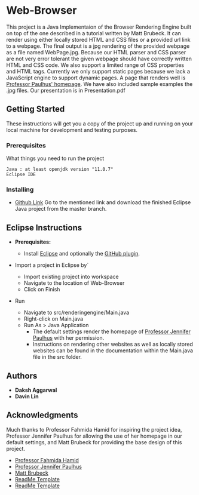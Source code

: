 # Web-Browser

This project is a Java Implementaion of the Browser Rendering Engine built on top of the one described in a tutorial written by Matt Brubeck. It can render using either locally stored HTML and CSS files or a provided url link to a webpage. The final output is a jpg rendering of the provided webpage as a file named WebPage.jpg. Because our HTML parser and CSS parser are not very error tolerant the given webpage should have correctly written HTML and CSS code. We also support a limited range of CSS properties and HTML tags. Currently we only support static pages because we lack a JavaScript engine to support dynamic pages. A page that renders well is [Professor Paulhus' homepage](https://paulhus.math.grinnell.edu/). We have also included sample examples the .jpg files. Our presentation is in Presentation.pdf

## Getting Started

These instructions will get you a copy of the project up and running on your local machine for development and testing purposes. 

### Prerequisites

What things you need to run the project
```
Java : at least openjdk version "11.0.7" 
Eclipse IDE
```

### Installing

* [Github Link](https://github.com/dakshces/Web-Browser)
Go to the mentioned link and download the finished Eclipse Java project from the master branch.

Eclipse Instructions
--------------------

* **Prerequisites:**
    * Install [Eclipse](http://www.eclipse.org/downloads/) and optionally the [GitHub plugin](http://eclipse.github.com/).

* Import a project in Eclipse by`
    * Import existing project into workspace
    * Navigate to the location of Web-Browser
    * Click on Finish
        
* Run
    * Navigate to src/renderingengine/Main.java
    * Right-click on Main.java
    * Run As > Java Application
      * The default settings render the homepage of [Professor Jennifer Paulhus](https://paulhus.math.grinnell.edu/) with her permission.
      * Instructions on rendering other websites as well as locally stored websites can be found in the documentation within the Main.java file in the src folder.

## Authors

* **Daksh Aggarwal**
* **Davin Lin**  

## Acknowledgments

Much thanks to Professor Fahmida Hamid for inspiring the project idea, Professor Jennifer Paulhus for allowing the use of her homepage in our default settings, and Matt Brubeck for providing the base design of this project.

* [Professor Fahmida Hamid](https://www.cs.grinnell.edu/~hamidfah/)
* [Professor Jennifer Paulhus](https://paulhus.math.grinnell.edu/)
* [Matt Brubeck](https://limpet.net/mbrubeck/) 
* [ReadMe Template](https://gist.github.com/PurpleBooth/109311bb0361f32d87a2)
* [ReadMe Template](https://github.com/GoogleCloudPlatform/java-docs-samples/blob/master/storage/xml-api/cmdline-sample/README.md)



